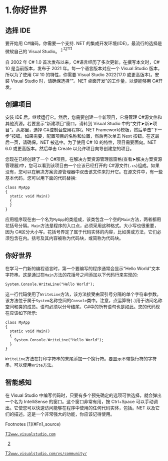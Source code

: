 # 1.你好世界

## 选择 IDE

要开始用 C#编码，你需要一个支持. NET 的集成开发环境(IDE)，最流行的选择是微软自己的 Visual Studio。 <sup>[1](#Fn1) <sup>2[2](#Fn2)T7】</sup></sup>

自 2002 年 C# 1.0 首次发布以来，C#语言经历了多次更新。在撰写本文时，C# 10 是当前版本，发布于 2021 年。每一个语言版本对应一个 Visual Studio 版本，所以为了使用 C# 10 的特性，你需要 Visual Studio 2022(17.0 或更高版本)。安装 Visual Studio 时，请确保选择“”。NET 桌面开发”的工作量，以便能够用 C#开发。

## 创建项目

安装 IDE 后，继续运行它。然后，您需要创建一个新项目，它将管理 C#源文件和其他资源。若要显示“新建项目”窗口，请转到 Visual Studio 中的“文件➤新➤项目”。从那里，选择 C#控制台应用程序(。NET Framework)模板，然后单击“下一步”按钮。如果需要，配置项目的名称和位置，然后再次单击 Next 按钮。在这最后一页，请确保。NET 被选中。为了使用 C# 10 的特性，项目需要面向。NET 6.0 或更高版本。然后单击 Create 以允许项目向导创建您的项目。

您现在已经创建了一个 C#项目。在解决方案资源管理器窗格(查看➤解决方案资源管理器)中，您可以看到该项目由一个应该已经打开的 C#源文件(`.cs`)组成。如果没有，您可以在解决方案资源管理器中双击该文件来打开它。在源文件中，有一些基本代码，您可以用下面的代码替换:

```
class MyApp
{
  static void Main()
  {
  }
}

```

应用程序现在由一个名为`MyApp`的类组成，该类包含一个空的`Main`方法，两者都用花括号分隔。`Main`方法是程序的入口点，必须采用这种格式。大小写也很重要，因为 C#区分大小写。花括号界定了属于代码实体的内容，比如类或方法，它们必须包含在内。括号及其内容被称为代码块，或简称为代码块。

## 你好世界

在学习一门新的编程语言时，第一个要编写的程序通常会显示“Hello World”文本字符串。这是通过在`Main`方法的花括号之间添加以下代码行来实现的:

```
System.Console.WriteLine("Hello World");

```

这一行代码使用了`WriteLine`方法，该方法接受由双引号分隔的单个字符串参数。该方法位于属于`System`名称空间的`Console`类中。注意，点运算符(`.`)用于访问名称空间和类的成员。语句必须以分号结尾，C#中的所有语句也是如此。您的代码现在应该如下所示:

```
class MyApp
{
  static void Main()
  {
    System.Console.WriteLine("Hello World");
  }
}

```

`WriteLine`方法在打印字符串的末尾添加一个换行符。要显示不带换行符的字符串，可以使用`Write`方法。

## 智能感知

在 Visual Studio 中编写代码时，只要有多个预先确定的选项可供选择，就会弹出一个名为 IntelliSense 的窗口。这个窗口非常有用，按 Ctrl+Space 可以手动调出。它使您可以快速访问能够在程序中使用的任何代码实体，包括。NET 以及它们的描述。这是一个非常强大的功能，你应该记得使用。

<aside aria-label="Footnotes" class="FootnoteSection" epub:type="footnotes">Footnotes [1](#Fn1_source)

[T2`www.visualstudio.com`](http://www.visualstudio.com)

  [2](#Fn2_source)

[T2`www.visualstudio.com/vs/community/`](http://www.visualstudio.com/vs/community/)

 </aside>